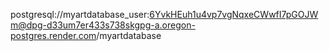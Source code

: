  postgresql://myartdatabase_user:6YvkHEuh1u4vp7vgNqxeCWwfI7pGOJWm@dpg-d33um7er433s738skgpg-a.oregon-postgres.render.com/myartdatabase